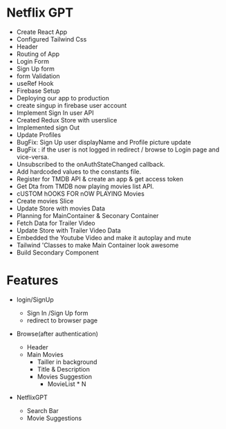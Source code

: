 # Netflix GPT
 * Create React App
 * Configured Tailwind Css
 * Header
 * Routing of App
 * Login Form
 * Sign Up form
 * form Validation
 * useRef Hook
 * Firebase Setup
 * Deploying our app to production
 * create singup in firebase user account
 * Implement Sign In user API
 * Created Redux Store with userslice
 * Implemented sign Out 
 * Update Profiles
 * BugFix: Sign Up user displayName and Profile picture update
 * BugFix : if the user is not logged in redirect / browse to Login page and vice-versa.
 * Unsubscribed to the onAuthStateChanged callback.
 * Add hardcoded values to the constants file.
 * Register for TMDB API & create an app & get access token
 * Get Dta from TMDB now playing movies list API.
 * cUSTOM hOOKS FOR nOW PLAYING Movies
 * Create movies Slice
 * Update Store with movies Data
 * Planning for MainContainer & Seconary Container
 * Fetch Data for Trailer Video
 * Update Store with Trailer Video Data
 * Embedded the Youtube Video and make it autoplay and mute
 * Tailwind 'Classes to make Main Container look awesome
* Build Secondary Component



# Features

* login/SignUp
  * Sign In /Sign Up form
  * redirect to browser page
* Browse(after authentication)
  - Header
  - Main Movies
     * Tailler in background
     * Title & Description
     * Movies Suggestion
       * MovieList * N


* NetflixGPT
  - Search Bar
  - Movie Suggestions
